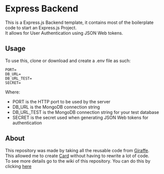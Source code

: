 # Express Backend
This is a Express.js Backend template, it contains most of the boilerplate code to start an Express.js Project.  
It allows for User Authentication using JSON Web tokens. 
## Usage
To use this, clone or download and create a .env file as such:
```
PORT=
DB_URL=
DB_URL_TEST=
SECRET=
```
Where:
* PORT is the HTTP port to be used by the server
* DB_URL is the MongoDB connection string
* DB_URL_TEST is the MongoDB connection string for your test database 
* SECRET is the secret used when generating JSON Web tokens for authentication  
## About
This repository was made by taking all the reusable code from [Giraffe](https://github.com/farhanpatwary/giraffe-back-end).  
This allowed me to create [Card](https://github.com/farhanpatwary/card) without having to rewrite a lot of code.   
To see more details go to the wiki of this repository. You can do this by clicking [here](https://github.com/farhanpatwary/express-backend/wiki)
